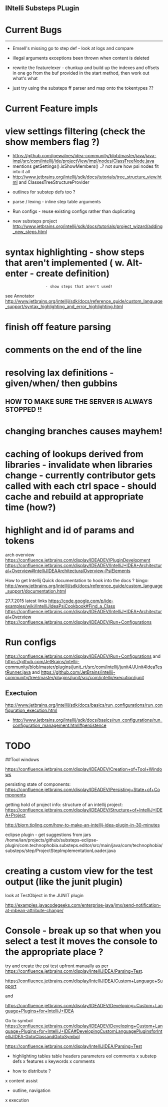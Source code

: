 ## INtelli Substeps PLugin

# Current Bugs
--------------

* Emsell's missing go to step def - look at logs and compare
* illegal arguments exceptions been thrown when content is deleted

* rewrite the featurelexer - chunkup and build up the indexes and offsets in one go from the buf provided in the start method, then work out what's what
- just try using the substeps ff parser and map onto the tokentypes ??


# Current Feature impls

   # view settings filtering (check the show members flag ?)


 - https://github.com/joewalnes/idea-community/blob/master/java/java-impl/src/com/intellij/ide/projectView/impl/nodes/ClassTreeNode.java
 - mentions getSettings().isShowMembers() ..?  not sure how psi nodes fit into it all
 - http://www.jetbrains.org/intellij/sdk/docs/tutorials/tree_structure_view.html and ClassesTreeStructureProvider
 

* outlines for substep defs too ?


* parse / lexing - inline step table arguments


* Run configs - reuse existing configs rather than duplicating



* new substeps project
http://www.jetbrains.org/intellij/sdk/docs/tutorials/project_wizard/adding_new_steps.html


# syntax highlighting - show steps that aren't implemented ( w. Alt-enter - create definition)
                      - show steps that aren't used!
  see Annotator http://www.jetbrains.org/intellij/sdk/docs/reference_guide/custom_language_support/syntax_highlighting_and_error_highlighting.html


# finish off feature parsing

# comments on the end of the line
# resolving lax definitions - given/when/ then gubbins


##  HOW TO MAKE SURE THE SERVER IS ALWAYS STOPPED !!


# changing branches causes mayhem!


# caching of lookups derived from libraries - invalidate when libraries change - currently contributor gets called with each ctrl space - should cache and rebuild at appropriate time (how?)

# highlight and id of params and tokens

arch overview
https://confluence.jetbrains.com/display/IDEADEV/PluginDevelopment
https://confluence.jetbrains.com/display/IDEADEV/IntelliJ+IDEA+Architectural+Overview#IntelliJIDEAArchitecturalOverview-PsiElements




How to get Intellij Quick documentation to hook into the docs ?
bingo: http://www.jetbrains.org/intellij/sdk/docs/reference_guide/custom_language_support/documentation.html


27.7.2015
latest links
https://code.google.com/p/ide-examples/wiki/IntelliJIdeaPsiCookbook#Find_a_Class
https://confluence.jetbrains.com/display/IDEADEV/IntelliJ+IDEA+Architectural+Overview
https://confluence.jetbrains.com/display/IDEADEV/Run+Configurations


# Run configs



https://confluence.jetbrains.com/display/IDEADEV/Run+Configurations
and
https://github.com/JetBrains/intellij-community/blob/master/plugins/junit_rt/src/com/intellij/junit4/JUnit4IdeaTestRunner.java
and 
https://github.com/JetBrains/intellij-community/tree/master/plugins/junit/src/com/intellij/execution/junit


## Exectuion
http://www.jetbrains.org/intellij/sdk/docs/basics/run_configurations/run_configuration_execution.html
- http://www.jetbrains.org/intellij/sdk/docs/basics/run_configurations/run_configuration_management.html#persistence


    


# TODO

##Tool windows 

https://confluence.jetbrains.com/display/IDEADEV/Creation+of+Tool+Windows




persisting state of components:
https://confluence.jetbrains.com/display/IDEADEV/Persisting+State+of+Components

getting hold of project info:
structure of an intellij project:
https://confluence.jetbrains.com/display/IDEADEV/Structure+of+IntelliJ+IDEA+Project

http://bjorn.tipling.com/how-to-make-an-intellij-idea-plugin-in-30-minutes


eclipse plugin - get suggestions from jars
/home/ian/projects/github/substeps-eclipse-plugin/com.technophobia.substeps.editor/src/main/java/com/technophobia/substeps/step/ProjectStepImplementationLoader.java


# creating a custom view for the test output (like the junit plugin)
look at TestObject in the JUNIT plugin




http://examples.javacodegeeks.com/enterprise-java/jmx/send-notification-at-mbean-attribute-change/








# Console - break up so that when you select a test it moves the console to the appropriate place ?



try and create the psi test upfront manually
as per https://confluence.jetbrains.com/display/IntelliJIDEA/Parsing+Test.

https://confluence.jetbrains.com/display/IntelliJIDEA/Custom+Language+Support

and 

https://confluence.jetbrains.com/display/IDEADEV/Developing+Custom+Language+Plugins+for+IntelliJ+IDEA


Go to symbol
https://confluence.jetbrains.com/display/IDEADEV/Developing+Custom+Language+Plugins+for+IntelliJ+IDEA#DevelopingCustomLanguagePluginsforIntelliJIDEA-GotoClassandGotoSymbol


https://confluence.jetbrains.com/display/IntelliJIDEA/Parsing+Test


* highlighting
    tables
    table headers
    parameters
    eol comments
  x  substep defs
  x  features
  x  keywords
  x  comments

* how to distribute ?
    
x content assist

* outline, navigation

x execution 